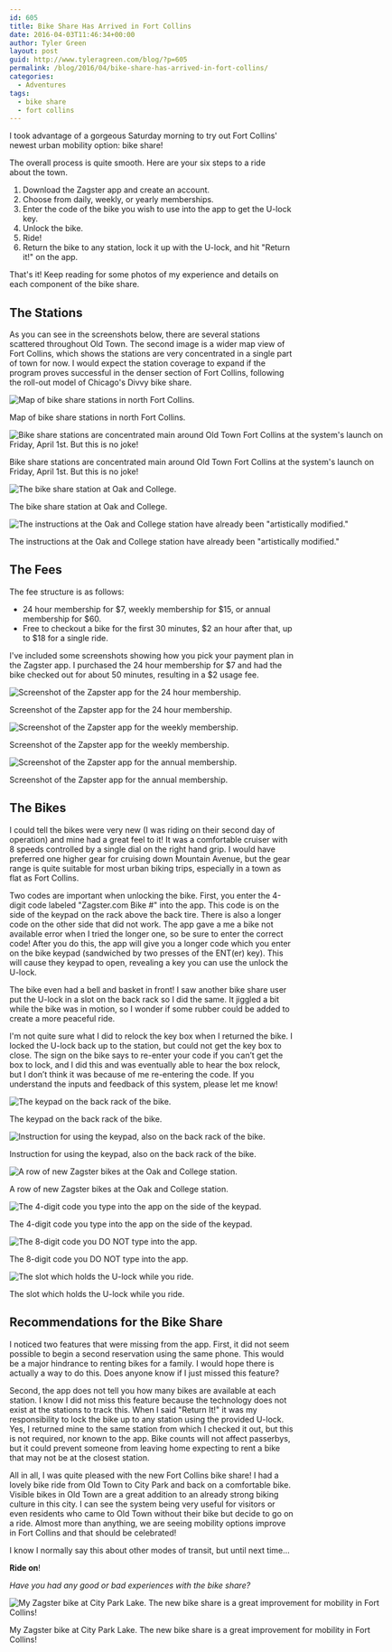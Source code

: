 ```yaml
---
id: 605
title: Bike Share Has Arrived in Fort Collins
date: 2016-04-03T11:46:34+00:00
author: Tyler Green
layout: post
guid: http://www.tyleragreen.com/blog/?p=605
permalink: /blog/2016/04/bike-share-has-arrived-in-fort-collins/
categories:
  - Adventures
tags:
  - bike share
  - fort collins
---
```

I took advantage of a gorgeous Saturday morning to try out Fort Collins' newest urban mobility option: bike share!

The overall process is quite smooth. Here are your six steps to a ride about the town.

  1. Download the Zagster app and create an account.
  2. Choose from daily, weekly, or yearly memberships.
  3. Enter the code of the bike you wish to use into the app to get the U-lock key.
  4. Unlock the bike.
  5. Ride!
  6. Return the bike to any station, lock it up with the U-lock, and hit "Return it!" on the app.

That's it! Keep reading for some photos of my experience and details on each component of the bike share.

## The Stations

As you can see in the screenshots below, there are several stations scattered throughout Old Town. The second image is a wider map view of Fort Collins, which shows the stations are very concentrated in a single part of town for now. I would expect the station coverage to expand if the program proves successful in the denser section of Fort Collins, following the roll-out model of Chicago's Divvy bike share.

<div style="width: 686px" class="wp-caption alignnone">
  <img src="http://i0.wp.com/www.tyleragreen.com/blog_files/2016-04-foco-bikeshare/bikeshare_capture4.jpg?resize=676%2C1200" alt="Map of bike share stations in north Fort Collins." data-recalc-dims="1" />
  
  <p class="wp-caption-text">
    Map of bike share stations in north Fort Collins.
  </p>
</div>

<div style="width: 686px" class="wp-caption alignnone">
  <img src="http://i2.wp.com/www.tyleragreen.com/blog_files/2016-04-foco-bikeshare/bikeshare_capture5.jpg?resize=676%2C1200" alt="Bike share stations are concentrated main around Old Town Fort Collins at the system's launch on Friday, April 1st. But this is no joke!" data-recalc-dims="1" />
  
  <p class="wp-caption-text">
    Bike share stations are concentrated main around Old Town Fort Collins at the system's launch on Friday, April 1st. But this is no joke!
  </p>
</div>

<div style="width: 686px" class="wp-caption alignnone">
  <img src="http://i1.wp.com/www.tyleragreen.com/blog_files/2016-04-foco-bikeshare/bikeshare4.jpg?resize=676%2C507" alt="The bike share station at Oak and College." data-recalc-dims="1" />
  
  <p class="wp-caption-text">
    The bike share station at Oak and College.
  </p>
</div>

<div style="width: 686px" class="wp-caption alignnone">
  <img src="http://i2.wp.com/www.tyleragreen.com/blog_files/2016-04-foco-bikeshare/bikeshare1.jpg?resize=676%2C901" alt="The instructions at the Oak and College station have already been &quot;artistically modified.&quot;" data-recalc-dims="1" />
  
  <p class="wp-caption-text">
    The instructions at the Oak and College station have already been "artistically modified."
  </p>
</div>

## The Fees

The fee structure is as follows:

  * 24 hour membership for $7, weekly membership for $15, or annual membership for $60.
  * Free to checkout a bike for the first 30 minutes, $2 an hour after that, up to $18 for a single ride.

I've included some screenshots showing how you pick your payment plan in the Zagster app. I purchased the 24 hour membership for $7 and had the bike checked out for about 50 minutes, resulting in a $2 usage fee.

<div style="width: 686px" class="wp-caption alignnone">
  <img src="http://i0.wp.com/www.tyleragreen.com/blog_files/2016-04-foco-bikeshare/bikeshare_capture1.jpg?resize=676%2C1200" alt="Screenshot of the Zapster app for the 24 hour membership." data-recalc-dims="1" />
  
  <p class="wp-caption-text">
    Screenshot of the Zapster app for the 24 hour membership.
  </p>
</div>

<div style="width: 686px" class="wp-caption alignnone">
  <img src="http://i0.wp.com/www.tyleragreen.com/blog_files/2016-04-foco-bikeshare/bikeshare_capture3.jpg?resize=676%2C1200" alt="Screenshot of the Zapster app for the weekly membership." data-recalc-dims="1" />
  
  <p class="wp-caption-text">
    Screenshot of the Zapster app for the weekly membership.
  </p>
</div>

<div style="width: 686px" class="wp-caption alignnone">
  <img src="http://i0.wp.com/www.tyleragreen.com/blog_files/2016-04-foco-bikeshare/bikeshare_capture2.jpg?resize=676%2C1200" alt="Screenshot of the Zapster app for the annual membership." data-recalc-dims="1" />
  
  <p class="wp-caption-text">
    Screenshot of the Zapster app for the annual membership.
  </p>
</div>

## The Bikes

I could tell the bikes were very new (I was riding on their second day of operation) and mine had a great feel to it! It was a comfortable cruiser with 8 speeds controlled by a single dial on the right hand grip. I would have preferred one higher gear for cruising down Mountain Avenue, but the gear range is quite suitable for most urban biking trips, especially in a town as flat as Fort Collins.

Two codes are important when unlocking the bike. First, you enter the 4-digit code labeled "Zagster.com Bike #" into the app. This code is on the side of the keypad on the rack above the back tire. There is also a longer code on the other side that did not work. The app gave a me a bike not available error when I tried the longer one, so be sure to enter the correct code! After you do this, the app will give you a longer code which you enter on the bike keypad (sandwiched by two presses of the ENT(er) key). This will cause they keypad to open, revealing a key you can use the unlock the U-lock.

The bike even had a bell and basket in front! I saw another bike share user put the U-lock in a slot on the back rack so I did the same. It jiggled a bit while the bike was in motion, so I wonder if some rubber could be added to create a more peaceful ride.

I'm not quite sure what I did to relock the key box when I returned the bike. I locked the U-lock back up to the station, but could not get the key box to close. The sign on the bike says to re-enter your code if you can&#8217;t get the box to lock, and I did this and was eventually able to hear the box relock, but I don&#8217;t think it was because of me re-entering the code. If you understand the inputs and feedback of this system, please let me know!

<div style="width: 686px" class="wp-caption alignnone">
  <img src="http://i2.wp.com/www.tyleragreen.com/blog_files/2016-04-foco-bikeshare/bikeshare2.jpg?resize=676%2C901" alt="The keypad on the back rack of the bike." data-recalc-dims="1" />
  
  <p class="wp-caption-text">
    The keypad on the back rack of the bike.
  </p>
</div>

<div style="width: 686px" class="wp-caption alignnone">
  <img src="http://i1.wp.com/www.tyleragreen.com/blog_files/2016-04-foco-bikeshare/bikeshare3.jpg?resize=676%2C507" alt="Instruction for using the keypad, also on the back rack of the bike." data-recalc-dims="1" />
  
  <p class="wp-caption-text">
    Instruction for using the keypad, also on the back rack of the bike.
  </p>
</div>

<div style="width: 686px" class="wp-caption alignnone">
  <img src="http://i0.wp.com/www.tyleragreen.com/blog_files/2016-04-foco-bikeshare/bikeshare5.jpg?resize=676%2C901" alt="A row of new Zagster bikes at the Oak and College station." data-recalc-dims="1" />
  
  <p class="wp-caption-text">
    A row of new Zagster bikes at the Oak and College station.
  </p>
</div>

<div style="width: 686px" class="wp-caption alignnone">
  <img src="http://i1.wp.com/www.tyleragreen.com/blog_files/2016-04-foco-bikeshare/bikeshare6.jpg?resize=676%2C901" alt="The 4-digit code you type into the app on the side of the keypad." data-recalc-dims="1" />
  
  <p class="wp-caption-text">
    The 4-digit code you type into the app on the side of the keypad.
  </p>
</div>

<div style="width: 686px" class="wp-caption alignnone">
  <img src="http://i0.wp.com/www.tyleragreen.com/blog_files/2016-04-foco-bikeshare/bikeshare7.jpg?resize=676%2C901" alt="The 8-digit code you DO NOT type into the app." data-recalc-dims="1" />
  
  <p class="wp-caption-text">
    The 8-digit code you DO NOT type into the app.
  </p>
</div>

<div style="width: 686px" class="wp-caption alignnone">
  <img src="http://i0.wp.com/www.tyleragreen.com/blog_files/2016-04-foco-bikeshare/bikeshare8.jpg?resize=676%2C901" alt="The slot which holds the U-lock while you ride." data-recalc-dims="1" />
  
  <p class="wp-caption-text">
    The slot which holds the U-lock while you ride.
  </p>
</div>

## Recommendations for the Bike Share

I noticed two features that were missing from the app. First, it did not seem possible to begin a second reservation using the same phone. This would be a major hindrance to renting bikes for a family. I would hope there is actually a way to do this. Does anyone know if I just missed this feature?

Second, the app does not tell you how many bikes are available at each station. I know I did not miss this feature because the technology does not exist at the stations to track this. When I said "Return It!" it was my responsibility to lock the bike up to any station using the provided U-lock. Yes, I returned mine to the same station from which I checked it out, but this is not required, nor known to the app. Bike counts will not affect passerbys, but it could prevent someone from leaving home expecting to rent a bike that may not be at the closest station.

All in all, I was quite pleased with the new Fort Collins bike share! I had a lovely bike ride from Old Town to City Park and back on a comfortable bike. Visible bikes in Old Town are a great addition to an already strong biking culture in this city. I can see the system being very useful for visitors or even residents who came to Old Town without their bike but decide to go on a ride. Almost more than anything, we are seeing mobility options improve in Fort Collins and that should be celebrated!

I know I normally say this about other modes of transit, but until next time&#8230;

**Ride on**!

_Have you had any good or bad experiences with the bike share?_

<div style="width: 686px" class="wp-caption alignnone">
  <img src="http://i2.wp.com/www.tyleragreen.com/blog_files/2016-04-foco-bikeshare/bikeshare9.jpg?resize=676%2C507" alt="My Zagster bike at City Park Lake. The new bike share is a great improvement for mobility in Fort Collins!" data-recalc-dims="1" />
  
  <p class="wp-caption-text">
    My Zagster bike at City Park Lake. The new bike share is a great improvement for mobility in Fort Collins!
  </p>
</div>
